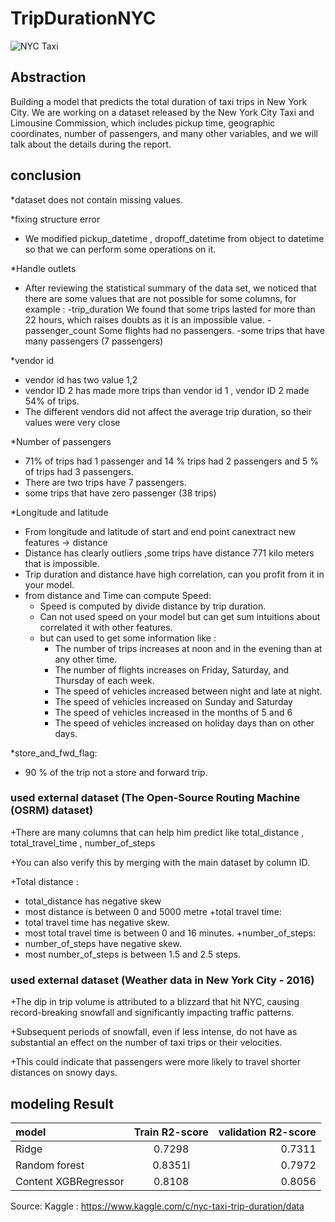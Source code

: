 # TripDurationNYC
![NYC Taxi](https://static01.nyt.com/images/2007/10/18/nyregion/taxi600.jpg?quality=75&auto=webp)
## Abstraction
Building a model that predicts the total duration of taxi trips in New York City. We are working on a dataset released by the New York City Taxi and Limousine Commission, which includes pickup time, geographic coordinates, number of passengers, and many other variables, and we will talk about the details during the report.
## conclusion 
*dataset does not contain missing values.

*fixing structure error
 - We modified pickup_datetime , dropoff_datetime from object to datetime so that we can perform some operations on it.
   
*Handle outlets
   - After reviewing the statistical summary of the data set, we noticed that there are some values that are not possible for some columns, for example :
         -trip_duration We found that some trips lasted for more than 22 hours, which raises doubts as it is an impossible value.
         -passenger_count Some flights had no passengers.
         -some trips that have many passengers (7 passengers)

*vendor id 
  -	vendor id has two value 1,2
  -	vendor ID 2 has made more trips than  vendor id 1 , vendor ID 2 made 54% of trips.
  -	The different vendors did not affect the average trip duration, so their values were very close
    
*Number of passengers 
  -	71% of  trips had 1 passenger and 14 % trips  had 2 passengers and 5 % of  trips had 3 passengers.
  -	There are two trips have 7 passengers.
  -	 some trips that have zero passenger (38 trips)
    
*Longitude and latitude 
  -	From longitude and latitude of start and end point canextract new features -> distance
  -	Distance has clearly outliers ,some trips have distance 771 kilo meters that is impossible. 
  -	Trip duration and distance have high correlation, can you profit from it in your model.
  - from distance and Time can compute 	Speed:
      -	Speed is computed by divide distance by trip duration. 
      -	Can not used speed on your model but can get sum intuitions about correlated it with other features.
      -	but can used to get some information like :
          - The number of trips increases at noon and in the evening than at any other time.
          -	The number of flights increases on Friday, Saturday, and Thursday of each week.
          -	The speed of vehicles increased between night and late at night.
          -	The speed of vehicles increased on Sunday and Saturday
          -	The speed of vehicles increased in the months of 5 and 6
          - The speed of vehicles increased on holiday days than on other days.

*store_and_fwd_flag:
  -	90 %  of the trip not a store and forward trip.
### used external dataset (The Open-Source Routing Machine (OSRM) dataset)

+There are many columns that can help him predict like total_distance , total_travel_time , number_of_steps 

+You can also verify this by merging with the main dataset by column ID.

+Total distance :
  -	total_distance has negative skew
  -	most distance is between 0 and 5000 metre
+total travel time:
  -	total travel time has negative skew.
  -	most total travel time is between 0 and 16 minutes.
+number_of_steps:
  -	number_of_steps have negative skew.
  -	most number_of_steps is between 1.5 and 2.5 steps.

### used external dataset (Weather data in New York City - 2016)
+The dip in trip volume is attributed to a blizzard that hit NYC, causing record-breaking snowfall and significantly impacting traffic patterns.

+Subsequent periods of snowfall, even if less intense, do not have as substantial an effect on the number of taxi trips or their velocities.

+This could indicate that passengers were more likely to travel shorter distances on snowy days.

## modeling Result

| model  | Train R2-score | validation R2-score |
| :---         |     :---:      |          ---: |
| Ridge | 0.7298 |0.7311 |
| Random forest	  | 0.8351l  |0.7972 |
| Content XGBRegressor  | 0.8108  |0.8056 |

Source:
Kaggle : https://www.kaggle.com/c/nyc-taxi-trip-duration/data







